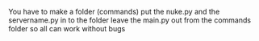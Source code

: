 You have to make a folder (commands) 
put the nuke.py and the servername.py in to the folder
leave the main.py out from the commands folder so all can work without bugs